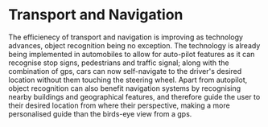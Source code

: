 # Transport and Navigation
The efficienecy of transport and navigation is improving as technology advances, object recognition being no exception. The technology is already being implemented in automobiles to allow for auto-pilot features as it can recognise stop signs, pedestrians and traffic signal; along with the combination of gps, cars can now self-navigate to the driver's desired location without them touching the steering wheel. Apart from autopilot, object recognition can also benefit navigation systems by recognising nearby buildings and geographical features, and therefore guide the user to their desired location from where their perspective,  making a more personalised guide than the birds-eye view from a gps.
